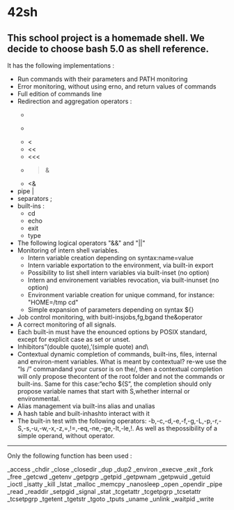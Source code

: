# 42sh

This school project is a homemade shell.
We decide to choose bash 5.0 as shell reference.
----------------
It has the following implementations :
* Run commands with their parameters and PATH monitoring
* Error monitoring, without using erno, and return values of commands
* Full edition of commands line
* Redirection and aggregation operators :
  * >
  * >>
  * <
  * <<
  * <<<
  * >&
  * <&
* pipe |
* separators ;
* built-ins :
  * cd
  * echo
  * exit
  * type
* The following logical operators "&&" and "||"
* Monitoring of intern shell variables.
  * Intern variable creation depending on syntax:name=value
  * Intern variable exportation to the environment, via built-in export
  * Possibility to list shell intern variables via built-inset (no option)
  * Intern and environement variables revocation, via built-inunset (no option)
  * Environment variable creation for unique command, for instance: "HOME=/tmp cd"
  * Simple expansion of parameters depending on syntax ${}
* Job control monitoring, with buitl-insjobs,fg,bgand the&operator
* A correct monitoring of all signals.
* Each built-in must have the enounced options by POSIX standard, except for explicit case as set or unset.
* Inhibitors”(double quote),’(simple quote) and\
* Contextual dynamic completion of commands, built-ins, files, internal and environ-ment variables. What is meant by contextual? re-we use the “ls  /” commandand your cursor is on the/, then a contextual completion will only propose thecontent of the root folder and not the commands or built-ins. Same for this case:“echo ${S”, the completion should only propose variable names that start with S,whether internal or environmental.
* Alias management via built-ins alias and unalias
* A hash table and built-inhashto interact with it
* The built-in test with the following operators: -b,-c,-d,-e,-f,-g,-L,-p,-r,-S,-s,-u,-w,-x,-z,=,!=,-eq,-ne,-ge,-lt,-le,!. As well as thepossibility of a simple operand, without operator.
----------------
Only the following function has been used :

_access
_chdir
_close
_closedir
_dup
_dup2
_environ
_execve
_exit
_fork
_free
_getcwd
_getenv
_getpgrp
_getpid
_getpwnam
_getpwuid
_getuid
_ioctl
_isatty
_kill
_lstat
_malloc
_memcpy
_nanosleep
_open
_opendir
_pipe
_read
_readdir
_setpgid
_signal
_stat
_tcgetattr
_tcgetpgrp
_tcsetattr
_tcsetpgrp
_tgetent
_tgetstr
_tgoto
_tputs
_uname
_unlink
_waitpid
_write

